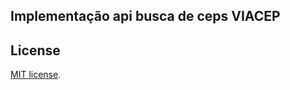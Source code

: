 ## Implementação api busca de ceps VIACEP 

## License

 [MIT license](https://opensource.org/licenses/MIT).
